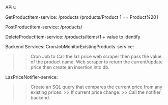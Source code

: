 APIs:

GetProductItem-service:
/products
/products/Product 1 ==  Product%201

PostProductItem-service:
/products/

DeleteProductItem-service:
/products/items/1 + value to identify


Backend Services:
CronJobMonitorExistingProducts-service:
>> Cron Job to Call the laz price web scraper then pass the value of the product name.
>> Web scraper to return the current/update price then create an insertion into db.

LazPriceNotifier-service:
>> Create an SQL query that compares the current price from any existing prices.
    >> If current price change:
        >> Call the notifier backend.